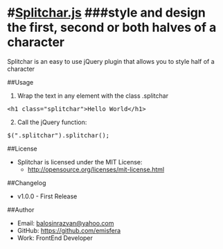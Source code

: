 #[Splitchar.js](http://www.emisfera-shop.ro/splitchar/)
###style and design the first, second or both halves of a character
=========

Splitchar is an easy to use jQuery plugin that allows you to style half of a character

##Usage
1) Wrap the text in any element with the class .splitchar 
<pre>&lt;h1 class=&quot;splitchar&quot;>Hello World&lt;/h1&gt;</pre>
2) Call the jQuery function:
<pre>$(".splitchar").splitchar();</pre>

##License
- Splitchar is licensed under the MIT License:
  - http://opensource.org/licenses/mit-license.html

##Changelog
- v1.0.0 - First Release

##Author
- Email: balosinrazvan@yahoo.com
- GitHub: https://github.com/emisfera
- Work: FrontEnd Developer

